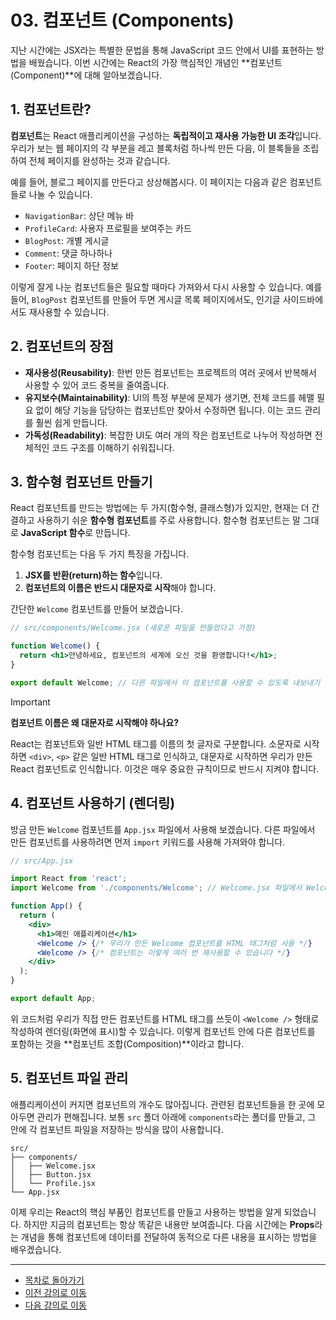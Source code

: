 # 03. 컴포넌트 (Components)

지난 시간에는 JSX라는 특별한 문법을 통해 JavaScript 코드 안에서 UI를 표현하는 방법을 배웠습니다. 이번 시간에는 React의 가장 핵심적인 개념인 **컴포넌트(Component)**에 대해 알아보겠습니다.

## 1. 컴포넌트란?

**컴포넌트**는 React 애플리케이션을 구성하는 **독립적이고 재사용 가능한 UI 조각**입니다. 우리가 보는 웹 페이지의 각 부분을 레고 블록처럼 하나씩 만든 다음, 이 블록들을 조립하여 전체 페이지를 완성하는 것과 같습니다.

예를 들어, 블로그 페이지를 만든다고 상상해봅시다. 이 페이지는 다음과 같은 컴포넌트들로 나눌 수 있습니다.

*   `NavigationBar`: 상단 메뉴 바
*   `ProfileCard`: 사용자 프로필을 보여주는 카드
*   `BlogPost`: 개별 게시글
*   `Comment`: 댓글 하나하나
*   `Footer`: 페이지 하단 정보

이렇게 잘게 나눈 컴포넌트들은 필요할 때마다 가져와서 다시 사용할 수 있습니다. 예를 들어, `BlogPost` 컴포넌트를 만들어 두면 게시글 목록 페이지에서도, 인기글 사이드바에서도 재사용할 수 있습니다.

## 2. 컴포넌트의 장점

*   **재사용성(Reusability)**: 한번 만든 컴포넌트는 프로젝트의 여러 곳에서 반복해서 사용할 수 있어 코드 중복을 줄여줍니다.
*   **유지보수(Maintainability)**: UI의 특정 부분에 문제가 생기면, 전체 코드를 헤맬 필요 없이 해당 기능을 담당하는 컴포넌트만 찾아서 수정하면 됩니다. 이는 코드 관리를 훨씬 쉽게 만듭니다.
*   **가독성(Readability)**: 복잡한 UI도 여러 개의 작은 컴포넌트로 나누어 작성하면 전체적인 코드 구조를 이해하기 쉬워집니다.

## 3. 함수형 컴포넌트 만들기

React 컴포넌트를 만드는 방법에는 두 가지(함수형, 클래스형)가 있지만, 현재는 더 간결하고 사용하기 쉬운 **함수형 컴포넌트**를 주로 사용합니다. 함수형 컴포넌트는 말 그대로 **JavaScript 함수**로 만듭니다.

함수형 컴포넌트는 다음 두 가지 특징을 가집니다.

1.  **JSX를 반환(return)하는 함수**입니다.
2.  **컴포넌트의 이름은 반드시 대문자로 시작**해야 합니다.

간단한 `Welcome` 컴포넌트를 만들어 보겠습니다.

```jsx
// src/components/Welcome.jsx (새로운 파일을 만들었다고 가정)

function Welcome() {
  return <h1>안녕하세요, 컴포넌트의 세계에 오신 것을 환영합니다!</h1>;
}

export default Welcome; // 다른 파일에서 이 컴포넌트를 사용할 수 있도록 내보내기
```

> [!IMPORTANT]
> **컴포넌트 이름은 왜 대문자로 시작해야 하나요?**
> 
> React는 컴포넌트와 일반 HTML 태그를 이름의 첫 글자로 구분합니다. 소문자로 시작하면 `<div>`, `<p>` 같은 일반 HTML 태그로 인식하고, 대문자로 시작하면 우리가 만든 React 컴포넌트로 인식합니다. 이것은 매우 중요한 규칙이므로 반드시 지켜야 합니다.

## 4. 컴포넌트 사용하기 (렌더링)

방금 만든 `Welcome` 컴포넌트를 `App.jsx` 파일에서 사용해 보겠습니다. 다른 파일에서 만든 컴포넌트를 사용하려면 먼저 `import` 키워드를 사용해 가져와야 합니다.

```jsx
// src/App.jsx

import React from 'react';
import Welcome from './components/Welcome'; // Welcome.jsx 파일에서 Welcome 컴포넌트를 가져옴

function App() {
  return (
    <div>
      <h1>메인 애플리케이션</h1>
      <Welcome /> {/* 우리가 만든 Welcome 컴포넌트를 HTML 태그처럼 사용 */}
      <Welcome /> {/* 컴포넌트는 이렇게 여러 번 재사용할 수 있습니다 */}
    </div>
  );
}

export default App;
```

위 코드처럼 우리가 직접 만든 컴포넌트를 HTML 태그를 쓰듯이 `<Welcome />` 형태로 작성하여 렌더링(화면에 표시)할 수 있습니다. 이렇게 컴포넌트 안에 다른 컴포넌트를 포함하는 것을 **컴포넌트 조합(Composition)**이라고 합니다.

## 5. 컴포넌트 파일 관리

애플리케이션이 커지면 컴포넌트의 개수도 많아집니다. 관련된 컴포넌트들을 한 곳에 모아두면 관리가 편해집니다. 보통 `src` 폴더 아래에 `components`라는 폴더를 만들고, 그 안에 각 컴포넌트 파일을 저장하는 방식을 많이 사용합니다.

```
src/
├── components/
│   ├── Welcome.jsx
│   ├── Button.jsx
│   └── Profile.jsx
└── App.jsx
```

이제 우리는 React의 핵심 부품인 컴포넌트를 만들고 사용하는 방법을 알게 되었습니다. 하지만 지금의 컴포넌트는 항상 똑같은 내용만 보여줍니다. 다음 시간에는 **Props**라는 개념을 통해 컴포넌트에 데이터를 전달하여 동적으로 다른 내용을 표시하는 방법을 배우겠습니다.

---

- [목차로 돌아가기](README.md)
- [이전 강의로 이동](14-Understanding-JSX.md)
- [다음 강의로 이동](16-Props.md)
